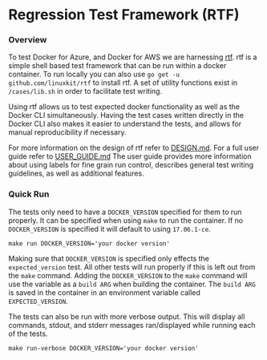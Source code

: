 # Regression Test Framework (RTF)

### Overview
To test Docker for Azure, and Docker for AWS we are harnessing [rtf](https://github.com/linuxkit/rtf).
rtf is a simple shell based test framework that can be run within a docker container. To run locally you can
also use `go get -u github.com/linuxkit/rtf` to install rtf. A set of utility functions exist in `/cases/lib.sh` in
order to facilitate test writing.

Using rtf allows us to test expected docker functionality as well as the Docker CLI simultaneously.
Having the test cases written directly in the Docker CLI also makes it easier to understand the tests, and 
allows for manual reproducibility if necessary.

For more information on the design of rtf refer to [DESIGN.md](https://github.com/linuxkit/rtf/blob/master/docs/DESIGN.md).
For a full user guide refer to [USER_GUIDE.md](https://github.com/linuxkit/rtf/blob/master/docs/USER_GUIDE.md)
The user guide provides more information about using labels for fine grain run control, describes general test writing guidelines, as well as additional features. 

### Quick Run
The tests only need to have a `DOCKER_VERSION` specified for them to run properly. It can be specified when using `make` to run the container. If no `DOCKER_VERSION` is specified it will default to using `17.06.1-ce`.
```
make run DOCKER_VERSION='your docker version'
```
Making sure that `DOCKER_VERSION` is specified only effects the `expected_version` test. All other tests will run properly if this is left out from the `make` command. Adding the `DOCKER_VERSION` to the `make` command will use the variable as a `build ARG` when building the container. The `build ARG` is saved in the container in an environment variable called `EXPECTED_VERSION`.

The tests can also be run with more verbose output. This will display all commands, stdout, and stderr messages ran/displayed while running each of the tests.
```
make run-verbose DOCKER_VERSION='your docker version'
```